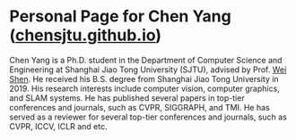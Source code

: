 # Personal Page for Chen Yang ([chensjtu.github.io](https://chensjtu.github.io/))

Chen Yang is a Ph.D. student in the Department of Computer Science and Engineering at Shanghai Jiao Tong University (SJTU), advised by Prof. [Wei Shen](https://shenwei1231.github.io/). He received his B.S. degree from Shanghai Jiao Tong University in 2019. His research interests include computer vision, computer graphics, and SLAM systems. He has published several papers in top-tier conferences and journals, such as CVPR, SIGGRAPH, and TMI. He has served as a reviewer for several top-tier conferences and journals, such as CVPR, ICCV, ICLR and etc.

